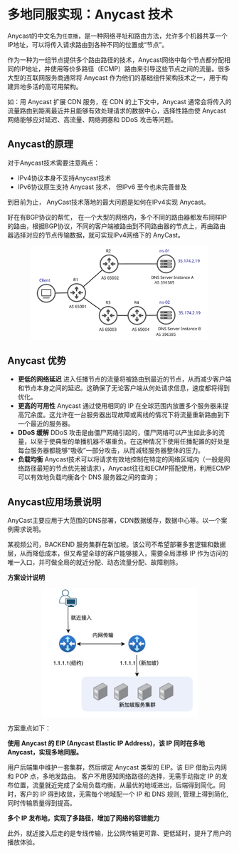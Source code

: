 # 多地同服实现：Anycast 技术

Anycast的中文名为`任意播`，是一种网络寻址和路由方法，允许多个机器共享一个IP地址，可以将传入请求路由到各种不同的位置或“节点”。

作为一种为一组节点提供多个路由路径的技术，Anycast网络中每个节点都分配相同的IP地址，并使用等价多路径（ECMP）路由来引导这些节点之间的流量。很多大型的互联网服务商通常将 Anycast 作为他们的基础组件架构技术之一，用于构建异地多活的高可用架构。

如：用 Anycast 扩展 CDN 服务，在 CDN 的上下文中，Anycast 通常会将传入的流量路由到距离最近并且能够有效处理请求的数据中心，选择性路由使 Anycast 网络能够应对延迟、高流量、网络拥塞和 DDoS 攻击等问题。


## Anycast的原理

对于Anycast技术需要注意两点：

- IPv4协议本身不支持Anycast技术
- IPv6协议原生支持 Anycast 技术， 但IPv6 至今也未完善普及

到目前为止， AnyCast技术落地的最大问题是如何在IPv4实现 Anycast。 

好在有BGP协议的帮忙， 在一个大型的网络内，多个不同的路由器都发布同样IP的路由，根据BGP协议，不同的客户端被路由到不同路由器的节点上，再由路由器选择对应的节点传输数据，就可实现IPv4网络下的 AnyCast。


<div  align="center">
	<img src="../assets/same-anycast-IP.png" width = "400"  align=center />
</div>


## Anycast 优势

- **更低的网络延迟** 进入任播节点的流量将被路由到最近的节点，从而减少客户端和节点本身之间的延迟。这确保了无论客户端从何处请求信息，速度都将得到优化。
- **更高的可用性** Anycast 通过使用相同的 IP 在全球范围内放置多个服务器来提高冗余度。这允许在一台服务器出现故障或离线的情况下将流量重新路由到下一个最近的服务器。
- **DDoS 缓解** DDoS 攻击是由僵尸网络引起的，僵尸网络可以产生如此多的流量，以至于使典型的单播机器不堪重负。在这种情况下使用任播配置的好处是每台服务器都能够“吸收”一部分攻击，从而减轻服务器整体的压力。
- **负载均衡** Anycast技术可以将请求有效地控制在特定的网络区域内（一般是网络路径最短的节点优先被请求），Anycast往往和ECMP搭配使用，利用ECMP可以有效地负载均衡各个 DNS 服务器之间的查询；


## Anycast应用场景说明

AnyCast主要应用于大范围的DNS部署，CDN数据缓存，数据中心等。以一个案例需求说明。

某视频公司，BACKEND 服务集群在新加坡。该公司不希望部署多套逻辑和数据层，从而降低成本，但又希望全球的客户能够接入，需要全局漂移 IP 作为访问的唯一入口，并可做全局的就近分配、动态流量分配、故障剔除。

**方案设计说明**

<div  align="center">
	<img src="../assets/anycast-app.png" width = "350"  align=center />
</div>

方案重点如下：

**使用 Anycast 的 EIP (Anycast Elastic IP Address)，该 IP 同时在多地 Anycast，实现多地同服。**

用户后端集中维护一套集群，然后绑定 Anycast 类型的 EIP。该 EIP 借助云内网和 POP 点，多地发路由。
客户不用感知网络路径的选择，无需手动指定 IP 的发布位置，流量就近完成了全局负载均衡，从最优的地域进出，后端得到简化。同时，客户的 IP 得到收敛，无需每个地域配一个 IP 和 DNS 规则, 管理上得到简化, 同时传输质量得到提高。

**多个 IP 发布地，实现了多路径，增加了网络的容错能力**

此外，就近接入后走的是专线传输，比公网传输更可靠、更低延时，提升了用户的播放体验。
